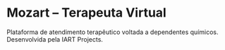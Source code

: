 
# Mozart – Terapeuta Virtual

Plataforma de atendimento terapêutico voltada a dependentes químicos. Desenvolvida pela IART Projects.
